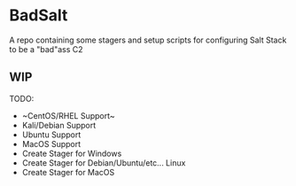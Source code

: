 # BadSalt
A repo containing some stagers and setup scripts for configuring Salt Stack to be a "bad"ass C2

## WIP
TODO:
- ~CentOS/RHEL Support~
- Kali/Debian Support
- Ubuntu Support
- MacOS Support
- Create Stager for Windows
- Create Stager for Debian/Ubuntu/etc... Linux
- Create Stager for MacOS

